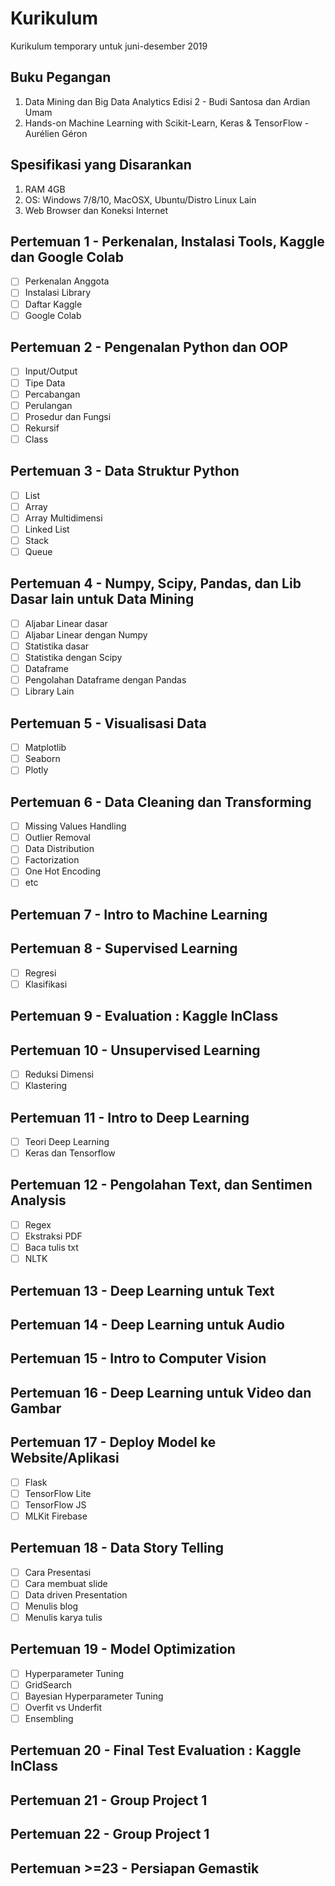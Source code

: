 # Kurikulum
Kurikulum temporary untuk juni-desember 2019

## Buku Pegangan
1. Data Mining dan Big Data Analytics Edisi 2 - Budi Santosa dan Ardian Umam
2. Hands-on Machine Learning with Scikit-Learn, Keras & TensorFlow - Aurélien Géron

## Spesifikasi yang Disarankan
1. RAM 4GB
2. OS: Windows 7/8/10, MacOSX, Ubuntu/Distro Linux Lain
3. Web Browser dan Koneksi Internet

## Pertemuan 1 - Perkenalan, Instalasi Tools, Kaggle dan Google Colab
- [ ] Perkenalan Anggota
- [ ] Instalasi Library
- [ ] Daftar Kaggle
- [ ] Google Colab

## Pertemuan 2 - Pengenalan Python dan OOP
- [ ] Input/Output
- [ ] Tipe Data
- [ ] Percabangan
- [ ] Perulangan
- [ ] Prosedur dan Fungsi
- [ ] Rekursif
- [ ] Class

## Pertemuan 3 - Data Struktur Python
- [ ] List
- [ ] Array
- [ ] Array Multidimensi
- [ ] Linked List
- [ ] Stack
- [ ] Queue

## Pertemuan 4 - Numpy, Scipy, Pandas, dan Lib Dasar lain untuk Data Mining
- [ ] Aljabar Linear dasar
- [ ] Aljabar Linear dengan Numpy
- [ ] Statistika dasar
- [ ] Statistika dengan Scipy
- [ ] Dataframe
- [ ] Pengolahan Dataframe dengan Pandas
- [ ] Library Lain

## Pertemuan 5 - Visualisasi Data
- [ ] Matplotlib
- [ ] Seaborn
- [ ] Plotly

## Pertemuan 6 - Data Cleaning dan Transforming
- [ ] Missing Values Handling
- [ ] Outlier Removal
- [ ] Data Distribution
- [ ] Factorization
- [ ] One Hot Encoding
- [ ] etc

## Pertemuan 7 - Intro to Machine Learning

## Pertemuan 8 - Supervised Learning
- [ ] Regresi
- [ ] Klasifikasi

## Pertemuan 9 - Evaluation : Kaggle InClass

## Pertemuan 10 - Unsupervised Learning
- [ ] Reduksi Dimensi
- [ ] Klastering

## Pertemuan 11 - Intro to Deep Learning
- [ ] Teori Deep Learning
- [ ] Keras dan Tensorflow

## Pertemuan 12 - Pengolahan Text, dan Sentimen Analysis
- [ ] Regex
- [ ] Ekstraksi PDF
- [ ] Baca tulis txt
- [ ] NLTK

## Pertemuan 13 - Deep Learning untuk Text

## Pertemuan 14 - Deep Learning untuk Audio

## Pertemuan 15 - Intro to Computer Vision

## Pertemuan 16 - Deep Learning untuk Video dan Gambar

## Pertemuan 17 - Deploy Model ke Website/Aplikasi
- [ ] Flask
- [ ] TensorFlow Lite
- [ ] TensorFlow JS
- [ ] MLKit Firebase

## Pertemuan 18 - Data Story Telling
- [ ] Cara Presentasi
- [ ] Cara membuat slide
- [ ] Data driven Presentation
- [ ] Menulis blog
- [ ] Menulis karya tulis

## Pertemuan 19 - Model Optimization
- [ ] Hyperparameter Tuning
- [ ] GridSearch
- [ ] Bayesian Hyperparameter Tuning
- [ ] Overfit vs Underfit
- [ ] Ensembling

## Pertemuan 20 - Final Test Evaluation : Kaggle InClass

## Pertemuan 21 - Group Project 1

## Pertemuan 22 - Group Project 1

## Pertemuan >=23 - Persiapan Gemastik
